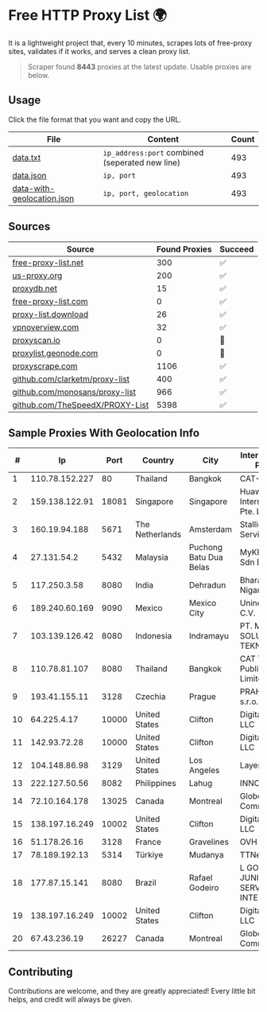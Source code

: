 
# Free HTTP Proxy List 🌍

It is a lightweight project that, every 10 minutes, scrapes lots of free-proxy sites, validates if it works, and serves a clean proxy list.


> Scraper found **8443** proxies at the latest update. Usable proxies are below.

## Usage

Click the file format that you want and copy the URL.


|File|Content|Count|
|----|-------|-----|
|[data.txt](https://raw.githubusercontent.com/themiralay/Proxy-List-World/master/data.txt)|`ip_address:port` combined (seperated new line)|493|
|[data.json](https://raw.githubusercontent.com/themiralay/Proxy-List-World/master/data.json)|`ip, port`|493|
|[data-with-geolocation.json](https://raw.githubusercontent.com/themiralay/Proxy-List-World/master/data-with-geolocation.json)|`ip, port, geolocation`|493|

## Sources

|Source|Found Proxies|Succeed|
|------|-------------|-------|
|[free-proxy-list.net](https://free-proxy-list.net)|300|✅|
|[us-proxy.org](https://www.us-proxy.org)|200|✅|
|[proxydb.net](http://proxydb.net)|15|✅|
|[free-proxy-list.com](https://free-proxy-list.com/?page=&port=&type%5B%5D=http&type%5B%5D=https&up_time=0&search=Search)|0|✅|
|[proxy-list.download](https://www.proxy-list.download/HTTP)|26|✅|
|[vpnoverview.com](https://vpnoverview.com/privacy/anonymous-browsing/free-proxy-servers)|32|✅|
|[proxyscan.io](https://www.proxyscan.io)|0|🚫|
|[proxylist.geonode.com](https://proxylist.geonode.com/api/proxy-list?limit=300&page=1&sort_by=lastChecked&sort_type=desc&protocols=http,https)|0|🚫|
|[proxyscrape.com](https://api.proxyscrape.com/v2/?request=displayproxies&protocol=http&timeout=10000&country=all&ssl=all&anonymity=all)|1106|✅|
|[github.com/clarketm/proxy-list](https://raw.githubusercontent.com/clarketm/proxy-list/master/proxy-list-raw.txt)|400|✅|
|[github.com/monosans/proxy-list](https://raw.githubusercontent.com/monosans/proxy-list/main/proxies/http.txt)|966|✅|
|[github.com/TheSpeedX/PROXY-List](https://raw.githubusercontent.com/TheSpeedX/PROXY-List/master/http.txt)|5398|✅|


## Sample Proxies With Geolocation Info

|#|Ip|Port|Country|City|Internet Service Provider|
|-|--|----|-------|----|-------------------------|
|1|110.78.152.227|80|Thailand|Bangkok|CAT-BB|
|2|159.138.122.91|18081|Singapore|Singapore|Huawei International Pte. LTD|
|3|160.19.94.188|5671|The Netherlands|Amsterdam|Stallion Network Services Limited|
|4|27.131.54.2|5432|Malaysia|Puchong Batu Dua Belas|MyKRIS ASIA Sdn Bhd|
|5|117.250.3.58|8080|India|Dehradun|Bharat Sanchar Nigam Ltd|
|6|189.240.60.169|9090|Mexico|Mexico City|Uninet S.A. de C.V.|
|7|103.139.126.42|8080|Indonesia|Indramayu|PT. MITRACOM SOLUSI TEKNOLOGI|
|8|110.78.81.107|8080|Thailand|Bangkok|CAT Telecom Public Company Limited|
|9|193.41.155.11|3128|Czechia|Prague|PRAHA12.com s.r.o.|
|10|64.225.4.17|10000|United States|Clifton|DigitalOcean, LLC|
|11|142.93.72.28|10000|United States|Clifton|DigitalOcean, LLC|
|12|104.148.86.98|3129|United States|Los Angeles|LayerHost|
|13|222.127.50.56|8082|Philippines|Lahug|INNOVE|
|14|72.10.164.178|13025|Canada|Montreal|GloboTech Communications|
|15|138.197.16.249|10002|United States|Clifton|DigitalOcean, LLC|
|16|51.178.26.16|3128|France|Gravelines|OVH SAS|
|17|78.189.192.13|5314|Türkiye|Mudanya|TTNet A.S.|
|18|177.87.15.141|8080|Brazil|Rafael Godeiro|L GONZAGA JUNIOR SERVICOS DE INTERNET - ME|
|19|138.197.16.249|10002|United States|Clifton|DigitalOcean, LLC|
|20|67.43.236.19|26227|Canada|Montreal|GloboTech Communications|



## Contributing

Contributions are welcome, and they are greatly appreciated! Every
little bit helps, and credit will always be given.

